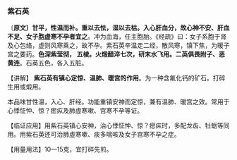 ### 紫石英

〔**原文〕甘平，性温而补。重以去怯，湿以去枯。入心肝血分，故心神不安、肝血不足、女子胞虚寒不孕者宜之**。冲为血海，任主胞胎。《经疏》曰：女子系胞于肾及心包络，虚则风寒乘之，故不孕。紫石英辛温走二经，散风寒，镇下焦，为暖子宫之要药。**色深紫莹彻， 五棱。火煅醋淬七次，研末水飞用。二英俱畏附子、恶黄连**。石英五色，各入五脏。

【讲解】 **紫石英有镇心定惊、温肺、暖宫的作用**。为一种含氟化钙的矿石。打碎生用或煅用。

本品味甘性温，入心、肝经。功能重镇安神而定惊，兼有温肺、暖宫之效。常用于心悸怔忡、惊？瘛疭及肺虛寒嗽、宫寒不孕等证。

【临证应用】用紫石英镇心安神，治心悸怔忡、惊？瘛疭时，多配龙齿、牡蛎等同用。用紫石英还可治肺虛寒嗽、痰多喘咳及女子宫寒不孕之症。

【用量用法】10—15克，宜打碎先煎。
